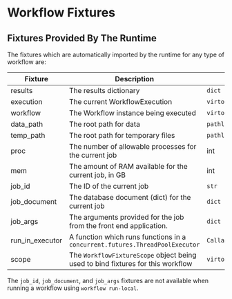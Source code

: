 # Workflow Fixtures

## Fixtures Provided By The Runtime

The fixtures which are automatically imported by the runtime for any type of workflow are: 

| Fixture     | Description                           | Type |
|-------------|---------------------------------------|------|
| results     | The results dictionary                | `dict` |
| execution   | The current WorkflowExecution         | `virtool_workflow.WorkflowExecution` |
| workflow    | The Workflow instance being executed  | `virtool_workflow.Workflow` |
| data_path   | The root path for data                | `pathlib.Path` |
| temp_path   | The root path for temporary files     |`pathlib.Path` |
| proc        | The number of allowable processes for the current job  | int |
| mem         | The amount of RAM available for the current job, in GB | int |
| job_id      | The ID of the current job       | `str` |
| job_document| The database document (dict) for the current job | `dict` |
| job_args    | The arguments provided for the job from the front end application. | `dict` |
| run_in_executor | A function which runs functions in a `concurrent.futures.ThreadPoolExecutor` | `Callable[[Callable, Iterable[Any], dict], Coroutine` |
| scope       | The `WorkflowFixtureScope` object being used to bind fixtures for this workflow | `virtool_workflow.fixtures.scope.WorkflowFixtureScope` |

The `job_id`, `job_document`, and `job_args` fixtures are not available when running a workflow using `workflow run-local`.



